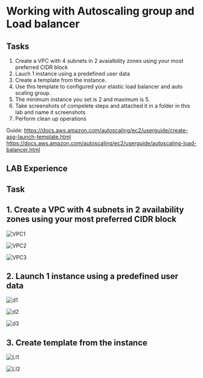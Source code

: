 # Working with Autoscaling group and Load balancer

## Tasks

1. Create a VPC with 4 subnets in 2 avaialbility zones using your most preferred CIDR block
2. Lauch 1 instance using a predefined user data
3. Create a template from the instance.
4. Use this template to configured your elastic load balancer and auto scaling group.
5. The minimum instance you set is 2 and maximum is 5.
6. Take screenshots of compelete steps and attached it in a folder in this lab and name it screenshots
7. Perform clean up operations


Guide:  https://docs.aws.amazon.com/autoscaling/ec2/userguide/create-asg-launch-template.html
https://docs.aws.amazon.com/autoscaling/ec2/userguide/autoscaling-load-balancer.html





## LAB Experience


## Task

## 1. Create a VPC with 4 subnets in 2 availability zones using your most preferred CIDR block

![VPC1](https://github.com/DanielChris12/Cloud_DevOps_C4/assets/105374941/121fa822-7b41-4568-936b-7c1415f19b12)

![VPC2](https://github.com/DanielChris12/Cloud_DevOps_C4/assets/105374941/075bf45b-070f-49e9-81da-b973046a4b1f)

![VPC3](https://github.com/DanielChris12/Cloud_DevOps_C4/assets/105374941/70bb1a87-22e8-4546-bb39-23bbec6deb07)

## 2.  Launch 1 instance using a predefined user data

![d1](https://github.com/DanielChris12/Cloud_DevOps_C4/assets/105374941/fca9f015-688a-4bea-963e-e705962d1a4e)

![d2](https://github.com/DanielChris12/Cloud_DevOps_C4/assets/105374941/4e425293-f7a4-4165-96aa-22d97dd97ee5)

![d3](https://github.com/DanielChris12/Cloud_DevOps_C4/assets/105374941/b9070c03-4bbe-472f-8a10-07eb73c7955c)

## 3. Create template from the instance

![LI1](https://github.com/DanielChris12/Cloud_DevOps_C4/assets/105374941/dc7145c7-0c9f-4b95-8df9-27e00d0df6fb)

![LI2](https://github.com/DanielChris12/Cloud_DevOps_C4/assets/105374941/2ce49546-9881-4208-b154-59a0bc07870e)






